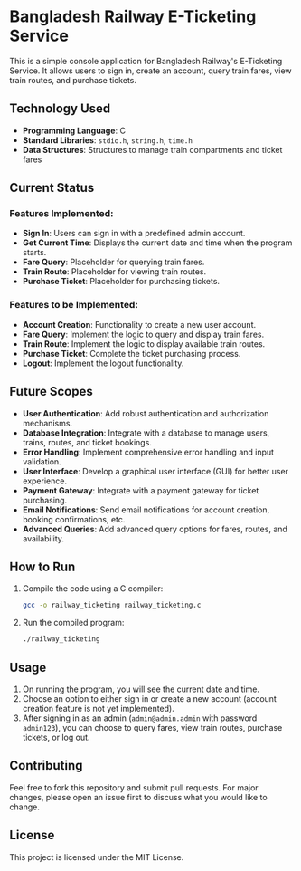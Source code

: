 # Bangladesh Railway E-Ticketing Service

This is a simple console application for Bangladesh Railway's E-Ticketing Service. It allows users to sign in, create an account, query train fares, view train routes, and purchase tickets.

## Technology Used

- **Programming Language**: C
- **Standard Libraries**: `stdio.h`, `string.h`, `time.h`
- **Data Structures**: Structures to manage train compartments and ticket fares

## Current Status

### Features Implemented:
- **Sign In**: Users can sign in with a predefined admin account.
- **Get Current Time**: Displays the current date and time when the program starts.
- **Fare Query**: Placeholder for querying train fares.
- **Train Route**: Placeholder for viewing train routes.
- **Purchase Ticket**: Placeholder for purchasing tickets.

### Features to be Implemented:
- **Account Creation**: Functionality to create a new user account.
- **Fare Query**: Implement the logic to query and display train fares.
- **Train Route**: Implement the logic to display available train routes.
- **Purchase Ticket**: Complete the ticket purchasing process.
- **Logout**: Implement the logout functionality.

## Future Scopes

- **User Authentication**: Add robust authentication and authorization mechanisms.
- **Database Integration**: Integrate with a database to manage users, trains, routes, and ticket bookings.
- **Error Handling**: Implement comprehensive error handling and input validation.
- **User Interface**: Develop a graphical user interface (GUI) for better user experience.
- **Payment Gateway**: Integrate with a payment gateway for ticket purchasing.
- **Email Notifications**: Send email notifications for account creation, booking confirmations, etc.
- **Advanced Queries**: Add advanced query options for fares, routes, and availability.

## How to Run

1. Compile the code using a C compiler:
    ```bash
    gcc -o railway_ticketing railway_ticketing.c
    ```

2. Run the compiled program:
    ```bash
    ./railway_ticketing
    ```

## Usage

1. On running the program, you will see the current date and time.
2. Choose an option to either sign in or create a new account (account creation feature is not yet implemented).
3. After signing in as an admin (`admin@admin.admin` with password `admin123`), you can choose to query fares, view train routes, purchase tickets, or log out.

## Contributing

Feel free to fork this repository and submit pull requests. For major changes, please open an issue first to discuss what you would like to change.

## License

This project is licensed under the MIT License.
